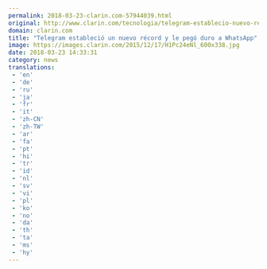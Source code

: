 ```yaml
---
permalink: 2018-03-23-clarin.com-57944039.html
original: http://www.clarin.com/tecnologia/telegram-establecio-nuevo-record-pego-duro-whatsapp_0_rkyLSYG9G.html
domain: clarin.com
title: "Telegram estableció un nuevo récord y le pegó duro a WhatsApp"
image: https://images.clarin.com/2015/12/17/H1Pc24eNl_600x338.jpg
date: 2018-03-23 14:33:31
category: news
translations: 
 - 'en'
 - 'de'
 - 'ru'
 - 'ja'
 - 'fr'
 - 'it'
 - 'zh-CN'
 - 'zh-TW'
 - 'ar'
 - 'fa'
 - 'pt'
 - 'hi'
 - 'tr'
 - 'id'
 - 'nl'
 - 'sv'
 - 'vi'
 - 'pl'
 - 'ko'
 - 'no'
 - 'da'
 - 'th'
 - 'ta'
 - 'ms'
 - 'hy'
---
```


